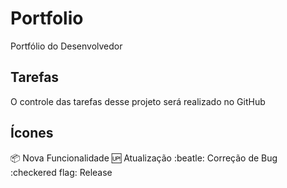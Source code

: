 # Portfolio
Portfólio do Desenvolvedor

## Tarefas 
O controle das tarefas desse projeto será realizado no GitHub

## Ícones
:package: Nova Funcionalidade 
:up: Atualização
:beatle: Correção de Bug
:checkered flag: Release